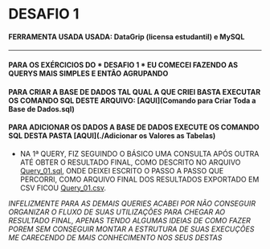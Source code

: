 # DESAFIO 1
#### FERRAMENTA USADA USADA: DataGrip (licensa estudantil) e MySQL
--- --- 
#### PARA OS EXÉRCICIOS DO * DESAFIO 1 * EU COMECEI FAZENDO AS QUERYS MAIS SIMPLES E ENTÃO AGRUPANDO 
#### PARA CRIAR A BASE DE DADOS TAL QUAL A QUE CRIEI BASTA EXECUTAR OS COMANDO SQL DESTE ARQUIVO: [AQUI](Comando para Criar Toda a Base de Dados.sql)
#### PARA ADICIONAR OS DADOS A BASE DE DADOS EXECUTE OS COMANDO SQL DESTA PASTA  [AQUI](./Adicionar os Valores as Tabelas)

- NA 1ª QUERY, FIZ SEGUINDO O BÁSICO UMA CONSULTA APÓS OUTRA ATÉ OBTER O RESULTADO FINAL, COMO DESCRITO NO 
ARQUIVO [Query_01.sql](Querys/Query_01.sql), ONDE DEIXEI ESCRITO O PASSO A PASSO QUE PERCORRI, 
COMO ARQUIVO FINAL DOS RESULTADOS EXPORTADO EM CSV FICOU [Query_01.csv](Querys/Query_01.csv).

*INFELIZMENTE PARA AS DEMAIS QUERIES ACABEI POR NÃO CONSEGUIR ORGANIZAR O FLUXO DE SUAS UTILIZAÇÕES 
PARA CHEGAR AO RESULTADO FINAL, APENAS TENDO ALGUMAS IDEIAS DE COMO FAZER POREM SEM CONSEGUIR MONTAR A ESTRUTURA 
DE SUAS EXECUÇÕES ME CARECENDO DE MAIS CONHECIMENTO NOS SEUS DESTAS*